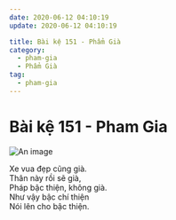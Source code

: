 ```yaml
---
date: 2020-06-12 04:10:19
update: 2020-06-12 04:10:19

title: Bài kệ 151 - Phẩm Già
category:
  - pham-gia
  - Phẩm Già
tag:
  - pham-gia
---
```


# Bài kệ 151 - Pham Gia

![An image](/img/pham-gia/pham-gia-151.jpg)

Xe vua đẹp cũng già.<br>Thân này rồi sẽ già,<br>Pháp bậc thiện, không già.<br>Như vậy bậc chí thiện<br>Nói lên cho bậc thiện.<br>
